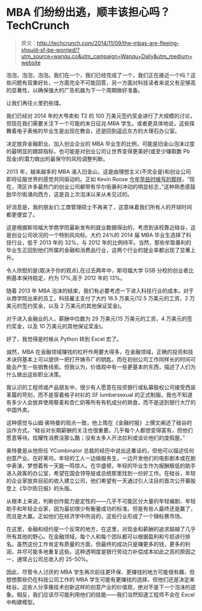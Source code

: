 # MBA 们纷纷出逃，顺丰该担心吗？TechCrunch

> 原文：<http://techcrunch.com/2014/11/09/the-mbas-are-fleeing-should-sf-be-worried/?utm_source=wanqu.co&utm_campaign=Wanqu+Daily&utm_medium=website>

泡泡，泡泡，泡泡。我们在一个，我们已经完成了一个，我们正在接近一个吗？这些问题有双重好处，一方面完全不可能回答，另一方面对科技读者来说又有足够高的显著性，以确保强大的广告机器为下一个周期做好准备。

让我们再往火里扔些煤。

我们已经对 2014 年的大甩卖和 T2 的 100 万美元签约奖金进行了大规模的讨论，但现在我们需要关注下一个可能的末日征兆:MBA 学生。或者更具体地说，这些挥舞着电子表格的毕业生是出现在教会，还是回到遥远东方的大理石办公室。

决定放弃金融职业、加入创业企业的 MBA 毕业生的比例，可能是旧金山泡沫过度的最明显的跟踪指标，也可能是对创业公司让世界变得更美好(或至少赚取数 Pb 现金)的潜力做出的最保守的风险调整判断。

2013 年，越来越多的 MBA 涌入旧金山，这是由理想主义(不完全是)和创业公司即将征服世界的感觉共同驱动的。正如 Kevin Roose [今年早些时候写的那样](http://www.modernluxury.com/san-francisco/story/go-west-young-bank-bro)，“现在，湾区许多最热门的创业公司都带有华尔街暴利冲动的明显标志，”这种熟悉感鼓励华尔街涌向西方，这是自上次泡沫以来从未见过的。

好消息是，我的朋友们:工商管理硕士不再来了，这意味着我们所有人的开球时间都更便宜了。

这是根据斯坦福大学商学院最新发布的就业数据得出的，考虑到该校靠近硅谷，这是创业公司状况的一个特别风向标。大约 24%的 2014 届 MBA 毕业生选择了科技行业，低于 2013 年的 32%，与 2012 年的比例持平。当然，那些牟取暴利的毕业生正回到他们所属的金融和消费品行业，这两个行业的就业率都出现了显著上升。

令人欣慰的是(取决于你的观点),在过去两年中，斯坦福大学 GSB 分校的创业者比例基本保持稳定，约为 17%,高于 2012 年的 13%。

随着 2013 年 MBA 泡沫的结束，我们有必要考虑一下进入科技行业的成本。对于从商学院出来的员工，科技雇主支付了大约 16.5 万美元(12.5 万美元的工资，2 万美元的签约奖金，以及 2 万美元的其他保证奖金)。

对于进入金融业的人，薪酬中位数为 29 万美元(15 万美元的工资，4 万美元的签约奖金，以及 10 万美元的其他保证奖金)。

好了，我觉得是时候从 Python 转到 Excel 宏了。

诚然，MBA 在金融领域赚钱的杠杆作用要大得多，在金融领域，正确的投资和技术诀窍基本上可以提供一把打开铸币厂的钥匙，而在初创公司工作同样长的时间可能会产生一些销售线索。但我认为，价值观中有一些更基本的东西，描述了人们为什么做出这些职业决策。

我认识的工程师或产品朋友中，很少有人愿意在投资银行或私募股权公司接受西装革履的苛刻，而不是穿着格子衬衫的 SF lumbersexual 的正式制服。我也不知道有多少人会放弃使用藜麦和杏仁奶等所有有机成分的熟食，而不是送到银行大厅的中国外卖。

这种感觉与山姆·奥特曼的观点一致，他上周在《金融时报》上撰文阐述了硅谷的运作方式。“硅谷对长期薪酬的关注也很重要。几乎每个人都想变得富有，但他们愿意等待。炫耀性消费没那么酷；没有太多人开法拉利或谈论他们的度假屋。”

奥特曼是从他担任 YCombinator 总裁的经历中说出这番话的，但他可以描述任何创意产业。在好莱坞，年轻的工人一边做服务生，一边开发他们的电影剧本或在剧中表演，梦想着有一天能一鸣惊人。在华盛顿，年轻的毕业生作为报酬极低的助手进入政客的办公室，希望在国会领导层或总统那里找到一份好工作。在硅谷，年轻的企业家放弃目前的收入建立公司，他们希望有一天通过引人注目的首次公开募股登上《华尔街日报》的头版。

从根本上来说，判断创作能力是定性的——几乎不可能区分大量的年轻编剧、年轻助手和年轻企业家，因为最初很少有衡量成功的标准。但是有些人最终还是赢了，而且是大赢。正如他们在经济学中所说的，这些行业形成了一个锦标赛市场。

在这里，金融和纽约是一个反常的地方，在这里，对现金和薪酬的追求超越了几乎所有其他的野心。在金融领域，每个人和每个团队都可以根据盈利和亏损进行排名。虽然这份工作肯定有质量的方面，但最终的成功只是赚更多的钱，更多的利润，并尽可能多地重复这些。这种透明度是银行劳动力补偿成本如此之高的原因之一，通常占公司总收入的 25-50%。

因此，尽管令人讨厌的 MBA 学生再次前往更环保、更赚钱的地方可能很有趣，但想想那些仍在科技公司工作的 MBA 学生可能有更赚钱的选择，但他们还是决定来硅谷。这些人分享像技术创新这样的创意产业的价值观，绝对不是下一个泡沫的迹象。相反，我们应该尽可能利用他们的技能——我们当然知道工程师不会在 Excel 中构建模型。